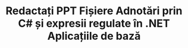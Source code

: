 ---
############################# Static ############################
layout: "autogen"
draft: false
path: "ro/redaction/net/annotation/ppt"
otherformats: CSV DOC DOCM DOCX DOT DOTM DOTX PDF POT POTM PPS PPSM PPSX PPTM PPTX RTF XLS XLSM XLSX XLT XLTM XLTX  

############################# Head ############################
head_title: "Redactați adnotările în PPT documente folosind expresii regulate prin .NET Core"
head_description: "Redactați informațiile sensibile în adnotări folosind expresii regulate din documente de diferite formate"

############################# Header ############################
title: "Redactați PPT Fișiere Adnotări prin C# și expresii regulate în .NET Aplicațiile de bază"
description: "Găsiți și eliminați informații sensibile din documente Office și OpenOffice, foi de calcul și prezentări, precum și PPT pe Windows, Linux și macOS"

################### SubMenu/Download Button #####################
submenu:
    enable: true

############################# About ############################
about:
    enable: true
    title: "Redactarea adnotărilor documentului pentru API-ul .NET"
    content: |
        O interfață unică, independentă de format, pentru igienizarea informațiilor sensibile și clasificate din documentele și imaginile PDF, Word, Excel, PowerPoint, inclusiv capacitatea de a modifica metadatele și de a elimina adnotările. Cu instrumentul GroupDocs.Redaction for .NET, puteți elimina informațiile clasificate și puteți salva documentul redactat în PDF, transformând toate paginile în imagini raster sau păstrați documentul în formatul original pentru editare ulterioară.

############################# Steps ############################
steps:
    enable: true
    title_left: "Redactați adnotările din PPT folosind expresii regulate prin C#"
    content_left: |
        [GroupDocs.Redaction](ro//redaction/net/) permite dezvoltatorilor .NET să folosească expresiile obișnuite deplină pentru a redacta fișierul PPT cu câțiva pași simpli.

        *   Creați o instanță a clasei [Redactor](https://apireference.groupdocs.com/redaction/net/groupdocs.redaction/redactor) și încărcați fișierul PPT
        *   Creați o instanță a clasei [AnnotationRedaction](https://apireference.groupdocs.com/redaction/net/groupdocs.redaction.redactions/annotationredaction) pentru a găsi și înlocui comentariile
        *   Apelați metoda [Redactor.Apply](https://apireference.groupdocs.com/redaction/net/groupdocs.redaction/redactor/methods/apply/index) cu obiectul AnnotationRedaction
        
    title_right: "Cum se utilizează GroupDocs Redaction API"
    content_right: |
        Instalați pachetul din linia de comandă ca ```nuget install GroupDocs.Redaction``` sau prin Consola Manager de pachete din Visual Studio cu ```Install-Package GroupDocs.Redaction```. 
        Ca alternativă, obțineți programul de instalare MSI offline sau DLL-urile într-un fișier ZIP de la [descărcări](https://downloads.groupdocs.com/redaction/net) și faceți referire la el în proiectul dvs. manual.  
        
    code: |
        ```cs
        using (Redactor redactor = new Redactor(@"sample.ppt"))
        {
        	redactor.Apply(new AnnotationRedaction("(?im:john)", "[redacted]"));
        	redactor.Save();
        }
        ```

############################# Demos ############################
demos:
    enable: true
############################# About Formats ############################
about_formats:
    enable: true
############################# More Formats ############################
more_formats:
    enable: true

############################# Back to top ###############################
back_to_top:
    enable: true
---